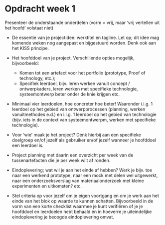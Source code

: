 # Opdracht week 1
Presenteer de onderstaande onderdelen 
(vorm = vrij, maar ‘vrij vertellen uit het hoofd’ volstaat niet) 
- De essentie van je projectidee: werktitel en tagline. 
Let op; dit idee mag komende weken nog aangepast en bijgestuurd worden. 
Denk ook aan het KISS principe. 
    

- Het hoofddoel van je project. Verschillende opties mogelijk, bijvoorbeeld:

  - Komen tot een artefact voor het portfolio (prototype, Proof of technology, etc.); 
  - Specifiek leerdoel, bijv. leren werken vanuit concept / ontwerpkaders, 
  leren werken met specifieke technologie, systeemontwerp beter onder de knie krijgen etc. 
    

- Minimaal vier leerdoelen, hoe concreter hoe beter! 
Waaronder i.i.g. 1 leerdoel op het gebied van ontwerpprocessen (planning, werken vanuitmethodes  e.d.) 
en i.i.g. 1 leerdoel op het gebied van technologie (bijv. iets in de context van systeemontwerpm, 
werken met specifieke technologie). 

  
- Voor ‘wie’ maak je het project? Denk hierbij aan een specifieke doelgroep en/of 
jezelf als gebruiker en/of jezelf wanneer je hoofddoel een leerdoel is. 
 

- Project planning met daarin een overzicht per week van de tussenartefacten die je 
per week wilt af ronden. 


- Eindoplevering; wat wil je aan het einde af hebben? 
Werk je bijv. toe naar een werkend prototype, naar een mock met delen wel uitgewerkt, 
naar een onderzoeksverslag van materiaalonderzoek met kleine experimenten en uitkomsten? etc.  


- Stel criteria op voor jezelf om je eigen voortgang en 
om je werk aan het einde van het blok op waarde te kunnen schatten. 
Bijvoorbeeld in de vorm van een korte checklist waarmee je kunt verifiëren of je je
hoofddoel en leerdoelen hebt behaald én in hoeverre je uiteindelijke eindoplevering je 
beoogde eindoplevering omvat. 

